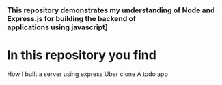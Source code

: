 ### This repository demonstrates my understanding of Node and Express.js for building the backend of <br> applications using javascript]

# In this repository you find

How I built a server using express
Uber clone
A todo app
